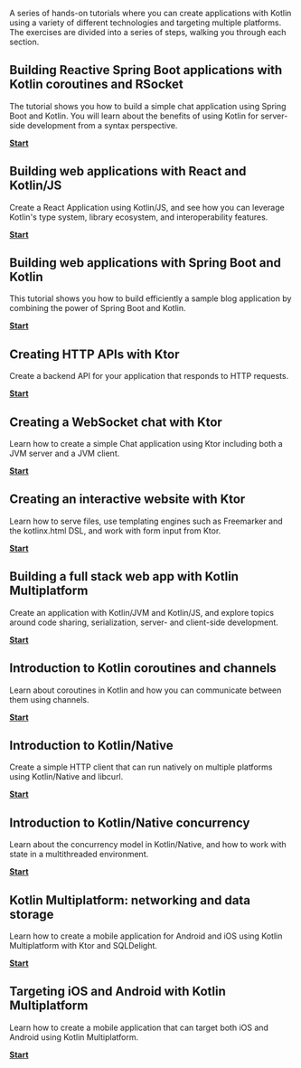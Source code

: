 [//]: # (title: Kotlin hands-on)

A series of hands-on tutorials where you can create applications with Kotlin using a variety of different technologies and targeting multiple platforms.
The exercises are divided into a series of steps, walking you through each section.

## Building Reactive Spring Boot applications with Kotlin coroutines and RSocket

The tutorial shows you how to build a simple chat application using Spring Boot and Kotlin.
You will learn about the benefits of using Kotlin for server-side development from a syntax perspective.

[**Start**](https://spring.io/guides/tutorials/spring-webflux-kotlin-rsocket/)

## Building web applications with React and Kotlin/JS

Create a React Application using Kotlin/JS, and see how you can leverage Kotlin's type system, library ecosystem, and interoperability features.

[**Start**](js-react.md)

## Building web applications with Spring Boot and Kotlin

This tutorial shows you how to build efficiently a sample blog application by combining the power of Spring Boot and Kotlin.

[**Start**](https://spring.io/guides/tutorials/spring-boot-kotlin/)

## Creating HTTP APIs with Ktor

Create a backend API for your application that responds to HTTP requests.

[**Start**](https://ktor.io/docs/creating-http-apis.html)

## Creating a WebSocket chat with Ktor

Learn how to create a simple Chat application using Ktor including both a JVM server and a JVM client.

[**Start**](https://ktor.io/docs/creating-web-socket-chat.html)

## Creating an interactive website with Ktor

Learn how to serve files, use templating engines such as Freemarker and the kotlinx.html DSL, and work with form input from Ktor.

[**Start**](https://ktor.io/docs/creating-interactive-website.html)

## Building a full stack web app with Kotlin Multiplatform

Create an application with Kotlin/JVM and Kotlin/JS, and explore topics around code sharing, serialization, server- and client-side development.

[**Start**](multiplatform-full-stack-app.md)

## Introduction to Kotlin coroutines and channels

Learn about coroutines in Kotlin and how you can communicate between them using channels.

[**Start**](coroutines-and-channels.md)

## Introduction to Kotlin/Native

Create a simple HTTP client that can run natively on multiple platforms using Kotlin/Native and libcurl.

[**Start**](native-app-with-c-and-libcurl.md)

## Introduction to Kotlin/Native concurrency

Learn about the concurrency model in Kotlin/Native, and how to work with state in a multithreaded environment.

[**Start**](multiplatform-mobile-concurrency-overview.md)

## Kotlin Multiplatform: networking and data storage

Learn how to create a mobile application for Android and iOS using Kotlin Multiplatform with Ktor and SQLDelight.

[**Start**](multiplatform-mobile-ktor-sqldelight.md)

## Targeting iOS and Android with Kotlin Multiplatform

Learn how to create a mobile application that can target both iOS and Android using Kotlin Multiplatform.

[**Start**](multiplatform-mobile-create-first-app.md)